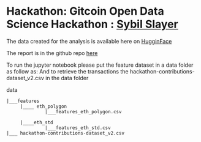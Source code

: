 # Hackathon: Gitcoin Open Data Science Hackathon : [Sybil Slayer](https://gitcoin.co/issue/29389#) 

The data created for the analysis is available here on [HugginFace](https://huggingface.co/datasets/Poupou/Gitcoin-ODS-Hackhaton-GR15) 

The report is in the github repo [here](https://github.com/poupou-web3/GC-ODS-Sybil/blob/main/A%20time%20series%20analysis%20of%20gitcoin%20grants%20contributors%20to%20Grant%2015.pdf)

To run the jupyter notebook please put the feature dataset in a data folder as follow as:
And to retrieve the transactions the hackathon-contributions-dataset_v2.csv in the data folder


data

    |___features
         |____ eth_polygon
                  |___features_eth_polygon.csv    
        
         |____eth_std
                  |___features_eth_std.csv      
    |___ hackathon-contributions-dataset_v2.csv
